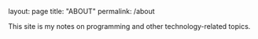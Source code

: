 layout: page
title: "ABOUT"
permalink: /about

This site is my notes on programming and other technology-related topics.
